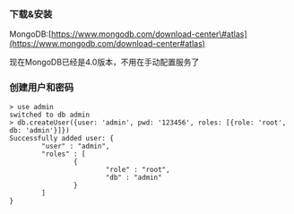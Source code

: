 ### 下载&安装

MongoDB:[https://www.mongodb.com/download-center\#atlas](https://www.mongodb.com/download-center#atlas)

现在MongoDB已经是4.0版本，不用在手动配置服务了

### 创建用户和密码

```
> use admin
switched to db admin
> db.createUser({user: 'admin', pwd: '123456', roles: [{role: 'root', db: 'admin'}]})
Successfully added user: {
        "user" : "admin",
        "roles" : [
                {
                        "role" : "root",
                        "db" : "admin"
                }
        ]
}
```





